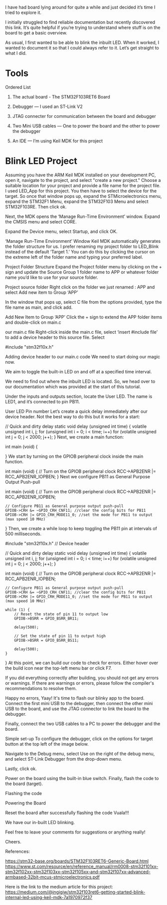 I have had board lying around for quite a while and just decided it’s time I tried to explore it.

I initially struggled to find reliable documentation but recently discovered this link. It’s quite helpful if you’re trying to understand where stuff is on the board to get a basic overview.

As usual, I first wanted to be able to blink the inbuilt LED. When it worked, I wanted to document it so that I could always refer to it. Let’s get straight to what I did.


# Tools
Ordered List 
1. The actual board - The STM32F103RET6 Board

2. Debugger — I used an ST-Link V2

3. JTAG connecter for communication between the board and debugger

4. Two Mini USB cables — One to power the board and the other to power the debugger

5. An IDE — I’m using Keil MDK for this project

# Blink LED Project
Assuming you have the ARM Keil MDK installed on your development PC, open it, navigate to the project, and select "create a new project."
Choose a suitable location for your project and provide a file name for the project file. I used LED_App for this project.
You then have to select the device for the target. So once that window pops up, expand the STMicroelectronics menu, expand the STM32F1 Menu, expand the STM32F103 Menu and select STM32F103RE. Then click ok.

Next, the MDK opens the ‘Manage Run-Time Environment’ window. Expand the CMSIS menu and select CORE.

Expand the Device menu, select Startup, and click OK.


‘Manage Run-Time Environment’ Window
Keil MDK automatically generates the folder structure for us. I prefer renaming my project folder to LED_Blink instead of the default ‘Target 1.’ You can do this by clicking the cursor on the extreme left of the folder name and typing your preferred label.


Project Folder Structure
Expand the Project folder menu by clicking on the + sign and update the Source Group 1 folder name to APP or whatever folder name you’d like to use for your source folder.


Project source folder
Right click on the folder we just renamed : APP and select Add new item to Group ‘APP’

In the window that pops up, select C file from the options provided, type the file name as main, and click add.


Add New Item to Group ‘APP’
Click the + sign to extend the APP folder items and double-click on main.c


our main.c file
Right-click inside the main.c file, select ‘insert #include file’ to add a device header to this source file. Select

#include "stm32f10x.h"

Adding device header to our main.c code
We need to start doing our magic now.

We aim to toggle the built-in LED on and off at a specified time interval.

We need to find out where the inbuilt LED is located. So, we head over to our documentation which was provided at the start of this tutorial.

Under the inputs and outputs section, locate the User LED. The name is LED1, and it’s connected to pin PB11.


User LED Pin number
Let’s create a quick delay immediately after our device header. Not the best way to do this but it works for a start:

// Quick and dirty delay
static void delay (unsigned int time) {
  volatile unsigned int i, j;
    for (unsigned int i = 0; i < time; i++)
        for (volatile unsigned int j = 0; j < 2000; j++);
}
Next, we create a main function:

int main (void) {

}
We start by turning on the GPIOB peripheral clock inside the main function.

int main (void) {
    // Turn on the GPIOB peripheral clock
    RCC->APB2ENR |= RCC_APB2ENR_IOPBEN;
}
Next we configure PB11 as General Purpose Output Push-pull

int main (void) {
    // Turn on the GPIOB peripheral clock
    RCC->APB2ENR |= RCC_APB2ENR_IOPBEN;
    
    // Configure PB11 as General purpose output push-pull 
    GPIOB->CRH &= ~GPIO_CRH_CNF11; //clear the config bits for PB11
    GPIOB->CRH |= GPIO_CRH_MODE11_0; //set the mode for PB11 to output (max speed 10 MHz)

    
}
Then, we create a while loop to keep toggling the PB11 pin at intervals of 500 milliseconds.

#include "stm32f10x.h"                  // Device header


// Quick and dirty delay
static void delay (unsigned int time) {
  volatile unsigned int i, j;
    for (unsigned int i = 0; i < time; i++)
        for (volatile unsigned int j = 0; j < 2000; j++);
}

int main (void) {
    // Turn on the GPIOB peripheral clock
    RCC->APB2ENR |= RCC_APB2ENR_IOPBEN;

    // Configure PB11 as General purpose output push-pull 
    GPIOB->CRH &= ~GPIO_CRH_CNF11; //clear the config bits for PB11
    GPIOB->CRH |= GPIO_CRH_MODE11_0; //set the mode for PB11 to output (max speed 10 MHz)

    while (1) {
        // Reset the state of pin 11 to output low
        GPIOB->BSRR = GPIO_BSRR_BR11;

        delay(500);

        // Set the state of pin 11 to output high
        GPIOB->BSRR = GPIO_BSRR_BS11;

        delay(500);
    }

    
}
At this point, we can build our code to check for errors. Either hover over the build icon near the top-left menu bar or click F7.

If you did everything correctly after building, you should not get any errors or warnings. If there are warnings or errors, please follow the compiler's recommendations to resolve them.


Happy no errors, Yaay!
It's time to flash our blinky app to the board. Connect the first mini USB to the debugger, then connect the other mini USB to the board, and use the JTAG connector to link the board to the debugger.

Finally, connect the two USB cables to a PC to power the debugger and the board.


Simple set-up
To configure the debugger, click on the options for target button at the top left of the image below.


Navigate to the Debug menu, select Use on the right of the debug menu, and select ST-Link Debugger from the drop-down menu.


Lastly, click ok.

Power on the board using the built-in blue switch. Finally, flash the code to the board (target).


Flashing the code

Powering the Board

Reset the board after successfully flashing the code
Vuala!!!

We have our in-built LED blinking.

Feel free to leave your comments for suggestions or anything really!

Cheers.

References:

https://stm32-base.org/boards/STM32F103RET6-Generic-Board.html
https://www.st.com/resource/en/reference_manual/rm0008-stm32f101xx-stm32f102xx-stm32f103xx-stm32f105xx-and-stm32f107xx-advanced-armbased-32bit-mcus-stmicroelectronics.pdf

Here is the link to the medium article for this project:
https://medium.com/@jngigiw/stm32f103ret6-getting-started-blink-internal-led-using-keil-mdk-7a1970972f37